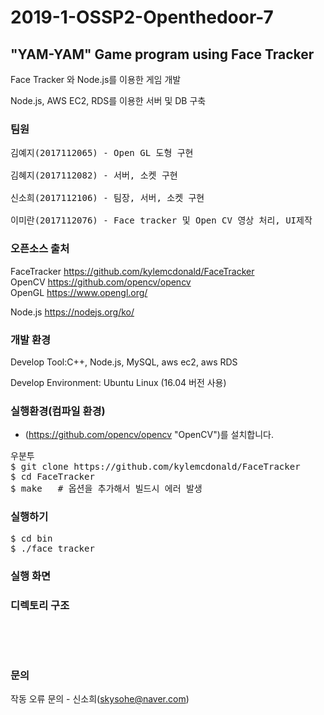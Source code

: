 # 2019-1-OSSP2-Openthedoor-7
## "YAM-YAM" Game program using Face Tracker

Face Tracker 와 Node.js를 이용한 게임 개발

Node.js, AWS EC2, RDS를 이용한 서버 및 DB 구축 


### 팀원
<pre>
김예지(2017112065) - Open GL 도형 구현

김혜지(2017112082) - 서버, 소켓 구현
 
신소희(2017112106) - 팀장, 서버, 소켓 구현

이미란(2017112076) - Face tracker 및 Open CV 영상 처리, UI제작
</pre>


### 오픈소스 출처
FaceTracker
https://github.com/kylemcdonald/FaceTracker  
OpenCV
https://github.com/opencv/opencv  
OpenGL
https://www.opengl.org/

Node.js
https://nodejs.org/ko/


### 개발 환경
Develop Tool:C++, Node.js, MySQL, aws ec2, aws RDS

Develop Environment: Ubuntu Linux (16.04 버전 사용)


### 실행환경(컴파일 환경)

* (https://github.com/opencv/opencv "OpenCV")를 설치합니다.  
<pre>
우분투 
$ git clone https://github.com/kylemcdonald/FaceTracker  
$ cd FaceTracker
$ make   # 옵션을 추가해서 빌드시 에러 발생 
</pre>

### 실행하기
<pre>
$ cd bin
$ ./face_tracker
</pre>

### 실행 화면




### 디렉토리 구조 
<pre>



</pre>

### 문의
작동 오류 문의 - 신소희(skysohe@naver.com)

